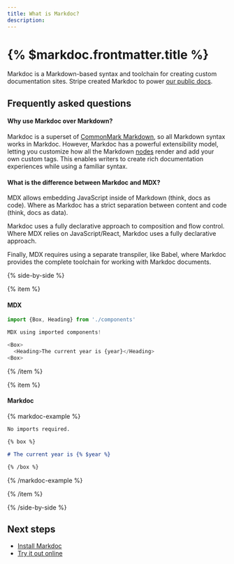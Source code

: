 ```yaml
---
title: What is Markdoc?
description:
---
```


# {% $markdoc.frontmatter.title %}

Markdoc is a Markdown-based syntax and toolchain for creating custom documentation sites. Stripe created Markdoc to power [our public docs](http://stripe.com/docs).

## Frequently asked questions

#### Why use Markdoc over Markdown?

Markdoc is a superset of [CommonMark Markdown](https://commonmark.org/), so all Markdown syntax works in Markdoc. However, Markdoc has a powerful extensibility model, letting you customize how all the Markdown [nodes](/docs/nodes) render and add your own custom tags. This enables writers to create rich documentation experiences while using a familiar syntax.

#### What is the difference between Markdoc and MDX?

MDX allows embedding JavaScript inside of Markdown (think, docs as code). Where as Markdoc has a strict separation between content and code (think, docs as data).

Markdoc uses a fully declarative approach to composition and flow control. Where MDX relies on JavaScript/React, Markdoc uses a fully declarative approach.

Finally, MDX requires using a separate transpiler, like Babel, where Markdoc provides the complete toolchain for working with Markdoc documents.

{% side-by-side %}

{% item %}

#### MDX

```js
import {Box, Heading} from './components'

MDX using imported components!

<Box>
  <Heading>The current year is {year}</Heading>
<Box>
```

{% /item %}

{% item %}

#### Markdoc

{% markdoc-example %}

```md
No imports required.

{% box %}

# The current year is {% $year %}

{% /box %}
```

{% /markdoc-example %}

{% /item %}

{% /side-by-side %}

## Next steps

- [Install Markdoc](/docs/getting-started)
- [Try it out online](/sandbox)
